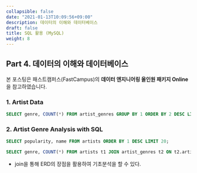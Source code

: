 ```yaml
---
collapsible: false
date: "2021-01-13T10:09:56+09:00"
description: 데이터의 이해와 데이터베이스
draft: false
title: SQL 활용 (MySQL)
weight: 8
---
```


## Part 4. 데이터의 이해와 데이터베이스
본 포스팅은 패스트캠퍼스(FastCampus)의 **데이터 엔지니어링 올인원 패키지 Online**을 참고하였습니다.

### 1. Artist Data
```sql
SELECT genre, COUNT(*) FROM artist_genres GROUP BY 1 ORDER BY 2 DESC LIMIT 20;
```

### 2. Artist Genre Analysis with SQL
```sql
SELECT popularity, name FROM artists ORDER BY 1 DESC LIMIT 20;

SELECT genre, COUNT(*) FROM artists t1 JOIN artist_genres t2 ON t2.artist_id = t1.id WHERE t1.popularity > 80 GROUP BY 1 ORDER BY 2 DESC LIMIT 20;
```
* join을 통해 ERD의 장점을 활용하여 기초분석을 할 수 있다.